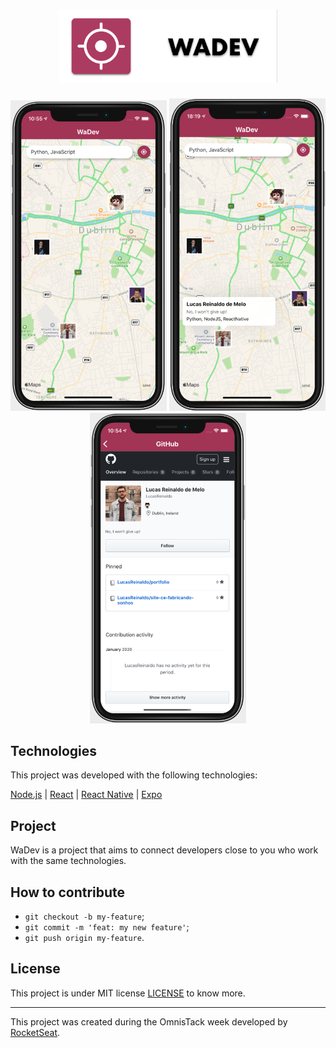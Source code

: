 <h1 align="center">
    <img alt="WaDev" src="https://github.com/LucasReinaldo/wadev-omnistack/blob/master/client/public/logo.png" width="350px">
</h1>
<p align="center">
    <img alt="WaDev" title="#screen1" src="https://github.com/LucasReinaldo/wadev-omnistack/blob/master/client/public/screen1.png" width="250px">
    <img alt="#screen2" title="#screen2" src="https://github.com/LucasReinaldo/wadev-omnistack/blob/master/client/public/screen2.png" width="250px">
    <img alt="#screen2" title="#screen3" src="https://github.com/LucasReinaldo/wadev-omnistack/blob/master/client/public/screen3.png" width="250px">
</p>

## Technologies

This project was developed with the following technologies: 

[Node.js](https://nodejs.org/en/) | [React](https://reactjs.org) | [React Native](https://facebook.github.io/react-native/) | [Expo](https://expo.io/)

## Project

WaDev is a project that aims to connect developers close to you who work with the same technologies.

## How to contribute

- `git checkout -b my-feature`;
- `git commit -m 'feat: my new feature'`;
- `git push origin my-feature`.

## License

This project is under MIT license [LICENSE](LICENSE.md) to know more.

---

This project was created during the OmnisTack week developed by [RocketSeat](https://rocketseat.com.br/).

